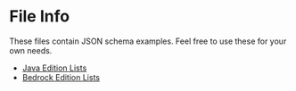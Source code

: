 # File Info
These files contain JSON schema examples. Feel free to use these for your own needs.

- [Java Edition Lists](java/README.md)
- [Bedrock Edition Lists](bedrock/README.md)
